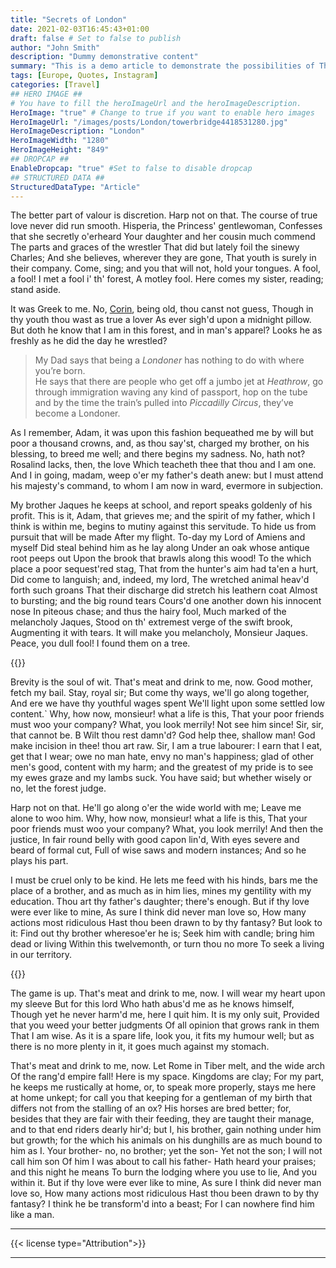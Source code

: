 ```yaml
---
title: "Secrets of London"
date: 2021-02-03T16:45:43+01:00
draft: false # Set to false to publish
author: "John Smith"
description: "Dummy demonstrative content" 
summary: "This is a demo article to demonstrate the possibilities of The Hugo Scenic theme for Hugo " 
tags: [Europe, Quotes, Instagram] 
categories: [Travel] 
## HERO IMAGE ##
# You have to fill the heroImageUrl and the heroImageDescription.
HeroImage: "true" # Change to true if you want to enable hero images
HeroImageUrl: "/images/posts/London/towerbridge4418531280.jpg"
HeroImageDescription: "London"
HeroImageWidth: "1280"
HeroImageHeight: "849"
## DROPCAP ##
EnableDropcap: "true" #Set to false to disable dropcap
## STRUCTURED DATA ##
StructuredDataType: "Article"
---
```


The better part of valour is discretion. Harp not on that.  The course of true love never did run smooth.  Hisperia, the Princess' gentlewoman, Confesses that she secretly o'erheard Your daughter and her cousin much commend The parts and graces of the wrestler That did but lately foil the sinewy Charles; And she believes, wherever they are gone, That youth is surely in their company. Come, sing; and you that will not, hold your tongues.  A fool, a fool! I met a fool i' th' forest, A motley fool.  Here comes my sister, reading; stand aside.

It was Greek to me.  No, [Corin](https://www.google.com), being old, thou canst not guess, Though in thy youth thou wast as true a lover As ever sigh'd upon a midnight pillow.   But doth he know that I am in this forest, and in man's apparel? Looks he as freshly as he did the day he wrestled?

> My Dad says that being a *Londoner* has nothing to do with where you’re born.  
> He says that there are people who get off a jumbo jet at *Heathrow*, go through immigration waving any kind of passport, hop on the tube and by the time the train’s pulled into *Piccadilly Circus*, they’ve become a Londoner.


As I remember, Adam, it was upon this fashion bequeathed me by will but poor a thousand crowns, and, as thou say'st, charged my brother, on his blessing, to breed me well; and there begins my sadness.  No, hath not? Rosalind lacks, then, the love Which teacheth thee that thou and I am one. And I in going, madam, weep o'er my father's death anew: but I must attend his majesty's command, to  whom I am now in ward, evermore in subjection. 

My brother Jaques he keeps at school, and report speaks goldenly of his profit.  This is it, Adam, that grieves me; and the spirit of my father, which I think is within me, begins to mutiny against this servitude.  To hide us from pursuit that will be made After my flight. To-day my Lord of Amiens and myself Did steal behind him as he lay along Under an oak whose antique root peeps out Upon the brook that brawls along this wood!  To the which place a poor sequest'red stag, That from the hunter's aim had ta'en a hurt, Did come to languish; and, indeed, my lord, The wretched animal heav'd forth such groans That their discharge did stretch his leathern coat Almost to bursting; and the big round tears Cours'd one another down his innocent nose In piteous chase; and thus the hairy fool, Much marked of the melancholy Jaques, Stood on th' extremest verge of the swift brook, Augmenting it with tears. It will make you melancholy, Monsieur Jaques. Peace, you dull fool! I found them on a tree.

{{<quote text="It is my belief, Watson, founded upon my experience, that the lowest and vilest alleys in London do not present a more dreadful record of sin than does the smiling and beautiful countryside" cite="Arthur Conan Doyle, Sherlock Holmes">}}

Brevity is the soul of wit.  That's meat and drink to me, now.  Good mother, fetch my bail. Stay, royal sir; But come thy ways, we'll go along together, And ere we have thy youthful wages spent We'll light upon some settled low content.` Why, how now, monsieur! what a life is this, That your poor friends must woo your company?  What, you look merrily! Not see him since! Sir, sir, that cannot be.  B Wilt thou rest damn'd? God help thee, shallow man! God make incision in thee! thou art raw. Sir, I am a true labourer: I earn that I eat, get that I wear; owe no man hate, envy no man's happiness; glad of other men's good, content with my harm; and the greatest of my pride is to see my ewes graze and my lambs suck. You have said; but whether wisely or no, let the forest judge.

Harp not on that.  He'll go along o'er the wide world with me; Leave me alone to woo him.  Why, how now, monsieur! what a life is this, That your poor friends must woo your company?  What, you look merrily! And then the justice, In fair round belly with good capon lin'd, With eyes severe and beard of formal cut, Full of wise saws and modern instances; And so he plays his part. 

I must be cruel only to be kind.  He lets me feed with his hinds, bars me the place of a brother, and as much as in him lies, mines my gentility with my education.  Thou art thy father's daughter; there's enough. But if thy love were ever like to mine, As sure I think did never man love so, How many actions most ridiculous Hast thou been drawn to by thy fantasy? But look to it: Find out thy brother wheresoe'er he is; Seek him with candle; bring him dead or living Within this twelvemonth, or turn thou no more To seek a living in our territory.  

{{<instagram ID="CLEJcrfgMdH">}}

The game is up.  That's meat and drink to me, now.  I will wear my heart upon my sleeve  But for this lord Who hath abus'd me as he knows himself, Though yet he never harm'd me, here I quit him. It is my only suit, Provided that you weed your better judgments Of all opinion that grows rank in them That I am wise.  As it is a spare life, look you, it fits my humour well; but as there is no more plenty in it, it goes much against my stomach. 

That's meat and drink to me, now.  Let Rome in Tiber melt, and the wide arch Of the rang'd empire fall! Here is my space.  Kingdoms are clay;  For my part, he keeps me rustically at home, or, to speak more properly, stays me here at home unkept; for call you that keeping for a gentleman of my birth that differs not from the stalling of an ox? His horses are bred better; for, besides that they are fair with their feeding, they are taught their manage, and to that end riders dearly hir'd; but I, his brother, gain nothing under him but growth; for the which his animals on his dunghills are as much bound to him as I.  Your brother- no, no brother; yet the son- Yet not the son; I will not call him son Of him I was about to call his father- Hath heard your praises; and this night he means To burn the lodging where you use to lie, And you within it.  But if thy love were ever like to mine, As sure I think did never man love so, How many actions most ridiculous Hast thou been drawn to by thy fantasy? I think he be transform'd into a beast; For I can nowhere find him like a man.

---

{{< license type="Attribution">}}

---
